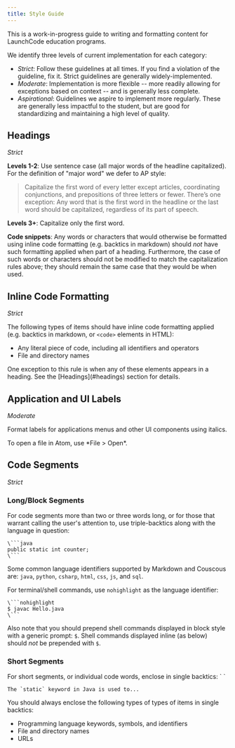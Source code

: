 ```yaml
---
title: Style Guide
---
```


This is a work-in-progress guide to writing and formatting content for LaunchCode education programs.

We identify three levels of current implementation for each category:

- *Strict*: Follow these guidelines at all times. If you find a violation of the guideline, fix it. Strict guidelines are generally widely-implemented.
- *Moderate*: Implementation is more flexible -- more readily allowing for exceptions based on context -- and is generally less complete.
- *Aspirational*: Guidelines we aspire to implement more regularly. These are generally less impactful to the student, but are good for standardizing and maintaining a high level of quality.

## Headings

*Strict*

**Levels 1-2**: Use sentence case (all major words of the headline capitalized). For the definition of "major word" we defer to AP style:

> Capitalize the first word of every letter except articles, coordinating conjunctions, and prepositions of three letters or fewer. There’s one exception: Any word that is the first word in the headline or the last word should be capitalized, regardless of its part of speech.

**Levels 3+**: Capitalize only the first word.

**Code snippets**: Any words or characters that would otherwise be formatted using inline code formatting (e.g. backtics in markdown) should *not* have such formatting applied when part of a heading. Furthermore, the case of such words or characters should not be modified to match the capitalization rules above; they should remain the same case that they would be when used.

## Inline Code Formatting

*Strict*

The following types of items should have inline code formatting applied (e.g. backtics in markdown, or `<code>` elements in HTML):

- Any literal piece of code, including all identifiers and operators
- File and directory names

<aside class="aside-note" markdown="1">
One exception to this rule is when any of these elements appears in a heading. See the [Headings](#headings) section for details.
</aside>

## Application and UI Labels

*Moderate*

Format labels for applications menus and other UI components using italics.

<aside class="aside-example" markdown="1">
To open a file in Atom, use *File > Open*.
</aside>

## Code Segments

*Strict*

### Long/Block Segments

For code segments more than two or three words long, or for those that warrant calling the user's attention to, use triple-backtics along with the language in question:

```nohighlight
\```java
public static int counter;
\```
```

Some common language identifiers supported by Markdown and Couscous are: `java`, `python`, `csharp`, `html`, `css`, `js`, and `sql`.

For terminal/shell commands, use `nohighlight` as the language identifier:

```nohighlight
\```nohighlight
$ javac Hello.java
\```
```

Also note that you should prepend shell commands displayed in block style with a generic prompt: `$`. Shell commands displayed inline (as below) should _not_ be prepended with `$`.

### Short Segments

For short segments, or individual code words, enclose in single backtics: \` \`

```nohighlight
The `static` keyword in Java is used to...
```

You should always enclose the following types of types of items in single backtics:

- Programming language keywords, symbols, and identifiers
- File and directory names
- URLs
